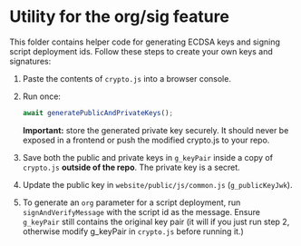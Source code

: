 # Utility for the org/sig feature

This folder contains helper code for generating ECDSA keys and signing script deployment ids. Follow these steps to create your own keys and signatures:

1. Paste the contents of `crypto.js` into a browser console.
2. Run once:

   ```js
   await generatePublicAndPrivateKeys();
   ```

   **Important:** store the generated private key securely. It should never be exposed in a frontend or push the modified crypto.js to your repo.
3. Save both the public and private keys in `g_keyPair` inside a copy of `crypto.js` **outside of the repo**. The private key is a secret.
4. Update the public key in `website/public/js/common.js` (`g_publicKeyJwk`).
5. To generate an `org` parameter for a script deployment, run `signAndVerifyMessage` with the script id as the message. Ensure `g_keyPair` still contains the original key pair (it will if you just run step 2, otherwise modify g_keyPair in `crypto.js` before running it.)
